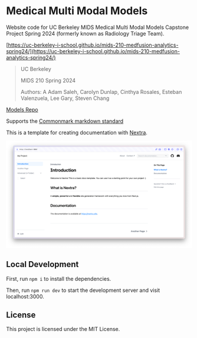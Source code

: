 # Medical Multi Modal Models

Website code for UC Berkeley MIDS Medical Multi Modal Models Capstone Project Spring 2024 (formerly known as Radiology Triage Team).

[https://uc-berkeley-i-school.github.io/mids-210-medfusion-analytics-spring24/](https://uc-berkeley-i-school.github.io/mids-210-medfusion-analytics-spring24/)

> UC Berkeley
>
> MIDS 210 Spring 2024
>
> Authors: A Adam Saleh, Carolyn Dunlap, Cinthya Rosales, Esteban Valenzuela, Lee Gary, Steven Chang

[Models Repo](https://github.com/UC-Berkeley-I-School/mids-210-medfusion-analytics-spring24)

Supports the [Commonmark markdown standard](https://commonmark.org/help/)

This is a template for creating documentation with [Nextra](https://nextra.site).

[![](.github/screenshot.png)](https://nextra-docs-template.vercel.app)

## Local Development

First, run `npm i` to install the dependencies.

Then, run `npm run dev` to start the development server and visit localhost:3000.

## License

This project is licensed under the MIT License.
